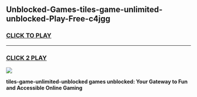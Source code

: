 
## Unblocked-Games-tiles-game-unlimited-unblocked-Play-Free-c4jgg
<h3>
<a href="https://premium76.site?title=tiles-game-unlimited-unblocked&ref=18A1">CLICK TO PLAY</a></h3>
<hr>

<h3>
<a href="https://premium76.site?title=tiles-game-unlimited-unblocked&ref=18A1">CLICK 2 PLAY</a>
  
</h3>

<a href="https://premium76.site?title=tiles-game-unlimited-unblocked&ref=18A1"><img src="https://clearcache.store/games.png"></a>


**tiles-game-unlimited-unblocked games unblocked: Your Gateway to Fun and Accessible Online Gaming**
